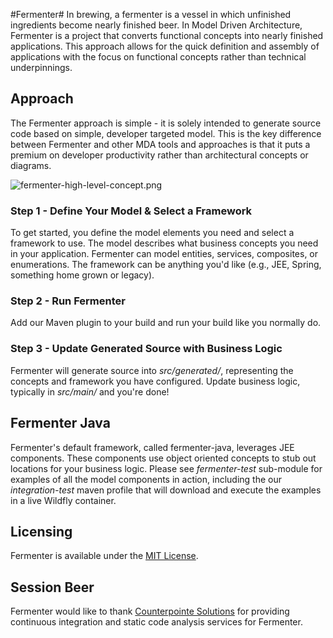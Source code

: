 #Fermenter#
In brewing, a fermenter is a vessel in which unfinished ingredients become nearly finished beer. In Model Driven Architecture, Fermenter is a project that converts functional concepts into nearly finished applications. This approach allows for the quick definition and assembly of applications with the focus on functional concepts rather than technical underpinnings.

## Approach ##
The Fermenter approach is simple - it is solely intended to generate source code based on simple, developer targeted model. This is the key difference between Fermenter and other MDA tools and approaches is that it puts a premium on developer productivity rather than architectural concepts or diagrams.

![fermenter-high-level-concept.png](https://bitbucket.org/repo/rg8odx/images/2347847741-fermenter-high-level-concept.png)

### Step 1 - Define Your Model & Select a Framework ###
To get started, you define the model elements you need and select a framework to use. The model describes what business concepts you need in your application. Fermenter can model entities, services, composites, or enumerations. The framework can be anything you'd like (e.g., JEE, Spring, something home grown or legacy).

### Step 2 - Run Fermenter ###
Add our Maven plugin to your build and run your build like you normally do.

### Step 3 - Update Generated Source with Business Logic ###
Fermenter will generate source into *src/generated/<appropriate sub-folder>*, representing the concepts and framework you have configured.  Update business logic, typically in *src/main/<appropriate sub-folder>* and you're done!

## Fermenter Java ##
Fermenter's default framework, called fermenter-java, leverages JEE components.  These components use object oriented concepts to stub out locations for your business logic.  Please see *fermenter-test* sub-module for examples of all the model components in action, including the our *integration-test* maven profile that will download and execute the examples in a live Wildfly container.

## Licensing
Fermenter is available under the [MIT License](http://opensource.org/licenses/mit-license.php).

## Session Beer
Fermenter would like to thank [Counterpointe Solutions](http://cpointe-inc.com/) for providing continuous integration and static code analysis services for Fermenter.